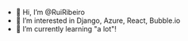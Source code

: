 - 👋 Hi, I’m @RuiRibeiro
- 👀 I’m interested in Django, Azure, React, Bubble.io
- 🌱 I’m currently learning "a lot"!


<!---
RuiRibeiro-P4L/RuiRibeiro-P4L is a ✨ special ✨ repository because its `README.md` (this file) appears on your GitHub profile.
You can click the Preview link to take a look at your changes.
--->
